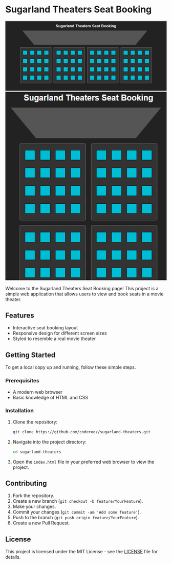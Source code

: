 # Sugarland Theaters Seat Booking


![Desktop View](/Desktop.png)
![Mini-Screen View](/min-screen.png)

Welcome to the Sugarland Theaters Seat Booking page! This project is a simple web application that allows users to view and book seats in a movie theater.

## Features

- Interactive seat booking layout
- Responsive design for different screen sizes
- Styled to resemble a real movie theater

## Getting Started

To get a local copy up and running, follow these simple steps.

### Prerequisites

- A modern web browser
- Basic knowledge of HTML and CSS

### Installation

1. Clone the repository:
    ```bash
    git clone https://github.com/coderooz/sugarland-theaters.git
    ```

2. Navigate into the project directory:
    ```bash
    cd sugarland-theaters
    ```

3. Open the `index.html` file in your preferred web browser to view the project.

## Contributing
1. Fork the repository.
2. Create a new branch (`git checkout -b feature/YourFeature`).
3. Make your changes.
4. Commit your changes (`git commit -am 'Add some feature'`).
5. Push to the branch (`git push origin feature/YourFeature`).
6. Create a new Pull Request.

## License

This project is licensed under the MIT License - see the [LICENSE](LICENSE) file for details.
